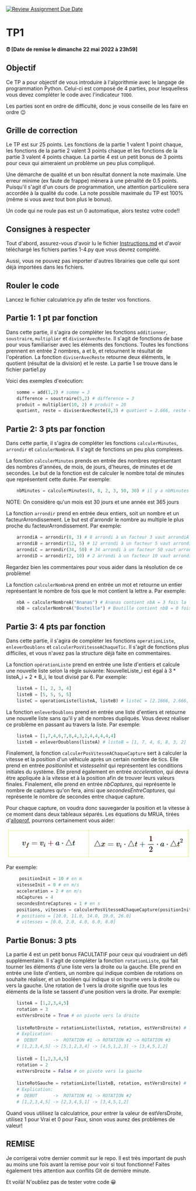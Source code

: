[![Review Assignment Due Date](https://classroom.github.com/assets/deadline-readme-button-24ddc0f5d75046c5622901739e7c5dd533143b0c8e959d652212380cedb1ea36.svg)](https://classroom.github.com/a/h-tPv165)

# TP1

#### ⏰ [Date de remise le dimanche 22 mai 2022 à 23h59]

## Objectif

Ce TP a pour objectif de vous introduire à l'algorithmie avec le langage de programmation Python. Celui-ci est composé de 4 parties, pour lesquelless vous devez compléter le code avec l'indicateur `TODO`.

Les parties sont en ordre de difficulté, donc je vous conseille de les faire en ordre 😉

## Grille de correction

Le TP est sur 25 points. Les fonctions de la partie 1 valent 1 point chaque, les fonctions de la partie 2 valent 3 points chaque et les fonctions de la partie 3 valent 4 points chaque. La partie 4 est un petit bonus de 3 points pour ceux qui aimeraient un problème un peu plus compliqué.

Une démarche de qualité et un bon résultat donnent la note maximale. Une erreur minime (ex faute de frappe) mènera à une pénalité de 0.5 points. Puisqu'il s'agit d'un cours de programmation, une attention particulière sera accordée à la qualité du code. La note possible maximale du TP est 100% (même si vous avez tout bon plus le bonus).

Un code qui ne roule pas est un 0 automatique, alors testez votre code!!

## Consignes à respecter

Tout d'abord, assurez-vous d'avoir lu le fichier [Instructions.md](Instructions.md) et d'avoir téléchargé les fichiers parties 1-4.py que vous devrez complété.

Aussi, vous ne pouvez pas importer d'autres librairies que celle qui sont déjà importées dans les fichiers.

## Rouler le code

Lancez le fichier calculatrice.py afin de tester vos fonctions.

## Partie 1: 1 pt par fonction

Dans cette partie, il s'agira de compléter les fonctions `additionner`, `soustraire`, `multiplier` et `diviserAvecReste`. Il s'agit de fonctions de base pour vous familiariser avec les éléments des fonctions.
Toutes les fonctions prennent en entrée 2 nombres, a et b, et retournent le résultat de l'opération. La fonction `diviserAvecReste` retourne deux éléments, le quotient (résultat de la division) et le reste.
La partie 1 se trouve dans le fichier partie1.py

Voici des exemples d'exécution:

```python
    somme = add(1,2) # somme = 3
    difference = soustraire(5,2) # difference = 3
    produit = multiplier(10, 2) # produit = 20
    quotient, reste = diviserAvecReste(8,3) # quotient = 2.666, reste = 2
```

## Partie 2: 3 pts par fonction

Dans cette partie, il s'agira de compléter les fonctions `calculerMinutes`, `arrondir` et `calculerNombreA`.
Il s'agit de fonctions un peu plus complexes.

La fonction `calculerMinutes` prends en entrée des nombres représentant des nombres d'années, de mois, de jours, d'heures, de minutes et de secondes. Le but de la fonction est de calculer le nombre total de minutes que représentent cette durée. Par exemple:

```python
    nbMinutes = calculerMinutes(0, 8, 2, 3, 50, 30) # il y a nbMinutes = 348710.5 minutes dans 0 ans, 8 mois, 2 jours, 3 heures, 50 minutes et 30 secondes
```

NOTE: On considère qu'un mois est 30 jours et une année est 365 jours

La fonction `arrondir` prend en entrée deux entiers, soit un nombre et un facteurArrondissement. Le but est d'arrondir le nombre au multiple le plus proche du facteurArrondissement. Par exemple:

```python
    arrondiA = arrondir(8, 3) # 8 arrondi à un facteur 3 vaut arrondiA = 9
    arrondiB = arrondir(12, 5) # 12 arrondi à un facteur 5 vaut arrondiB = 10
    arrondiC = arrondir(34, 50) # 34 arrondi à un facteur 50 vaut arrondiC = 50
    arrondiD = arrondir(2, 10) # 2 arrondi à un facteur 10 vaut arrondiD = 0
```

Regardez bien les commentaires pour vous aider dans la résolution de ce problème!

La fonction `calculerNombreA` prend en entrée un mot et retourne un entier représentant le nombre de fois que le mot contient la lettre a. Par exemple:

```python
    nbA = calculerNombreA("Ananas") # Ananas contient nbA = 3 fois la lettre a
    nbB = calculerNombreA("Bouteille") # Boutille contient nbB = 0 fois la lettre a
```

## Partie 3: 4 pts par fonction

Dans cette partie, il s'agira de compléter les fonctions `operationListe`, `enleverDoublons` et `calculerPosVitesseAChaqueTic`. Il s'agit de fonctions plus difficiles, et vous n'avez pas la structure déjà faite en commentaires.

La fonction `opérationListe` prend en entrée une liste d'entiers et calcule une nouvelle liste selon la règle suivante:
NouvelleListe_i est égal à 3 * listeA_i + 2 * B_i, le tout divisé par 6. Par exemple:

```python
    listeA = [1, 2, 3, 4]
    listeB = [5, 5, 5, 5]
    listeC = operationListe(listeA, listeB) # listeC = [2.1666, 2.666, 3.166, 7.333]
```

La fonction `enleverDoublons` prend en entrée une liste d'entiers et retourne une nouvelle liste sans qu'il y ait de nombres dupliqués. Vous devez réaliser ce problème en passant au travers la liste. Par exemple:

```python
    listeA = [1,7,4,6,7,8,4,3,2,4,4,4,4,4]
    listeB = enleverDoublons(listeA) # listeB = [1, 7, 4, 6, 8, 3, 2]
```

Finalement, la fonction `calculerPosVitesseAChaqueCapture` sert à calculer la vitesse et la position d'un véhicule après un certain nombre de tics. Elle prend en entrée _positionInit_ et  _vistesseInit_ qui représentent les conditions initiales du système. Elle prend également en entrée _acceleration_, qui devra être appliquée à la vitesse et à la position afin de trouver leurs valeurs finales. Finalement, elle prend en entrée _nbCaptures_, qui représente le nombre de captures qu'on fera, ainsi que _secondesEntreCaptures_, qui représente le nombre de secondes entre chaque capture.

Pour chaque capture, on voudra donc sauvegarder la position et la vitesse à ce moment dans deux tableaux séparés. Les équations du MRUA, tirées d'[alloprof](https://www.alloprof.qc.ca/fr/eleves/bv/physique/les-equations-du-mrua-p1010), pourrons certainement vous aider:

![MRUA](mrua.png)

Par exemple:

```python
     positionInit = 10 # en m
    vitesseInit = 0 # en m/s
    acceleration = 2 # en m/s
    nbCaptures = 4
    secondesEntreCaptures = 1 # en s
    positions, vitesses = calculerPosVitesseAChaqueCapture(positionInit, vitesseInit, acceleration, nbCaptures,secondesEntreCaptures)
    # positions = [10.0, 11.0, 14.0, 19.0, 26.0]
    # vitesses = [0.0, 2.0, 4.0, 6.0, 8.0]
```

## Partie Bonus: 3 pts

La partie 4 est un petit bonus FACULTATIF pour ceux qui voudraient un défi supplémentaire. Il s'agit de compléter la fonction `rotationListe`, qui fait tourner les éléments d'une liste vers la droite ou la gauche. Elle prend en entrée une liste d'entiers, un nombre qui indique combien de rotations on souhaite réaliser, et un booléen qui indique si on tourne vers la droite ou vers la gauche. Une rotation de 1 vers la droite signifie que tous les éléments de la liste se tassent d'une position vers la droite. Par exemple:

```python
    listeA = [1,2,3,4,5]
    rotation = 3
    estVersDroite = True # on pivote vers la droite

    listeRotDroite = rotationListe(listeA, rotation, estVersDroite) # listeRotDroite = [4,5,1,2,3]
    # Explication:
    #  DEBUT      ->  ROTATION #1 -> ROTATION #2 -> ROTATION #3
    # [1,2,3,4,5] -> [5,1,2,3,4] -> [4,5,1,2,3] -> [3,4,5,1,2]

    listeB = [1,2,3,4,5]
    rotation = 2
    estVersDroite = False # on pivote vers la gauche

    listeRotGauche = rotationListe(listeB, rotation, estVersDroite) # listeRotGauche = [3,4,5,1,2]
    # Explication:
    #  DEBUT      ->  ROTATION #1 -> ROTATION #2
    # [1,2,3,4,5] -> [2,3,4,5,1] -> [3,4,5,1,2]
```

Quand vous utilisez la calculatrice, pour entrer la valeur de estVersDroite, utilisez 1 pour Vrai et 0 pour Faux, sinon vous
aurez des problèmes de valeur!

## REMISE

Je corrigerai votre dernier commit sur le repo. Il est très important de push au moins une fois avant la remise pour voir si tout fonctionne! Faites également très attention aux conflits Git de dernière minute.

Et voilà! N'oubliez pas de tester votre code 😀
